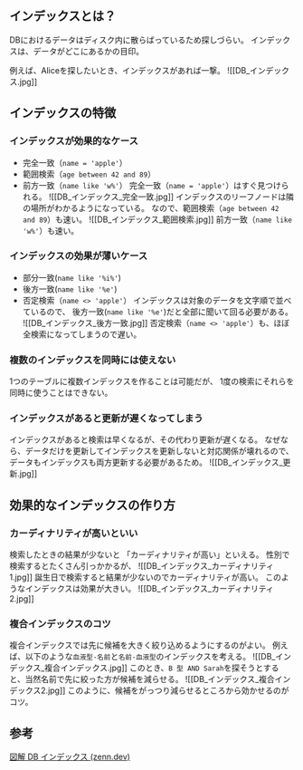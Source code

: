 ## インデックスとは？
DBにおけるデータはディスク内に散らばっているため探しづらい。
インデックスは、データがどこにあるかの目印。

例えば、Aliceを探したいとき、インデックスがあれば一撃。
![[DB_インデックス.jpg]]

## インデックスの特徴
### インデックスが効果的なケース
- 完全一致（`name = 'apple'`）
- 範囲検索（`age between 42 and 89`）
- 前方一致（`name like 'w%'`）
完全一致（`name = 'apple'`）はすぐ見つけられる。
![[DB_インデックス_完全一致.jpg]]
インデックスのリーフノードは隣の場所がわかるようになっている。
なので、範囲検索（`age between 42 and 89`）も速い。
![[DB_インデックス_範囲検索.jpg]]
前方一致（`name like 'w%'`）も速い。
### インデックスの効果が薄いケース
- 部分一致(`name like '%i%'`)
- 後方一致(`name like '%e'`)
- 否定検索（`name <> 'apple'`）
インデックスは対象のデータを文字順で並べているので、
後方一致(`name like '%e'`)だと全部に聞いて回る必要がある。
![[DB_インデックス_後方一致.jpg]]
否定検索（`name <> 'apple'`）も、ほぼ全検索になってしまうので遅い。
### 複数のインデックスを同時には使えない
1つのテーブルに複数インデックスを作ることは可能だが、
1度の検索にそれらを同時に使うことはできない。

### インデックスがあると更新が遅くなってしまう
インデックスがあると検索は早くなるが、その代わり更新が遅くなる。
なぜなら、データだけを更新してインデックスを更新しないと対応関係が壊れるので、
データもインデックスも両方更新する必要があるため。
![[DB_インデックス_更新.jpg]]

## 効果的なインデックスの作り方
### カーディナリティが高いといい
検索したときの結果が少ないと
「カーディナリティが高い」といえる。
性別で検索するとたくさん引っかかるが、
![[DB_インデックス_カーディナリティ1.jpg]]
誕生日で検索すると結果が少ないのでカーディナリティが高い。
このようなインデックスは効果が大きい。
![[DB_インデックス_カーディナリティ2.jpg]]
### 複合インデックスのコツ
複合インデックスでは先に候補を大きく絞り込めるようにするのがよい。
例えば、以下のような`血液型-名前`と`名前-血液型`のインデックスを考える。
![[DB_インデックス_複合インデックス.jpg]]
このとき、`B 型 AND Sarah`を探そうとすると、当然名前で先に絞った方が候補を減らせる。
![[DB_インデックス_複合インデックス2.jpg]]
このように、候補をがっつり減らせるところから効かせるのがコツ。

## 参考
[図解 DB インデックス (zenn.dev)](https://zenn.dev/suzuki_hoge/books/2022-12-database-index-9520da88d02c4f)
